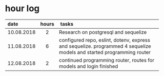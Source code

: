 # hour log

| date       | hours |  tasks                                                                                                               |
| :--------- | :---: | :------------------------------------------------------------------------------------------------------------------- |
| 10.08.2018 |   2   | Research on postgresql and sequelize                                                                                 |
| 11.08.2018 |   6   | configured repo, eslint, dotenv, express and sequelize. programmed 4 sequelize models and started programming router |
| 12.08.2018 |   2   | continued programming router, routes for models and login finished                                                   |
